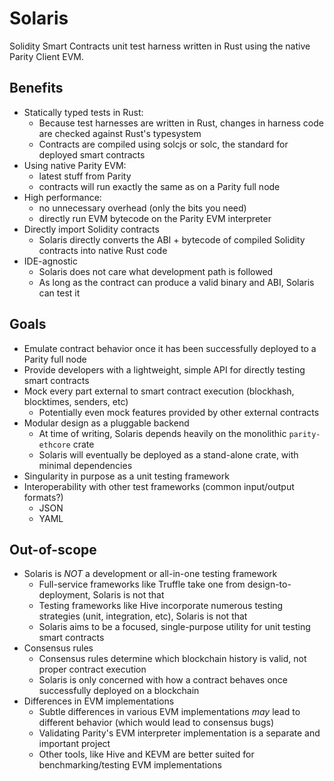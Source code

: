 # Solaris

Solidity Smart Contracts unit test harness written in Rust using the native Parity Client EVM.

## Benefits

+ Statically typed tests in Rust:
  - Because test harnesses are written in Rust, changes in harness code are checked against Rust's typesystem
  - Contracts are compiled using solcjs or solc, the standard for deployed smart contracts
+ Using native Parity EVM: 
  - latest stuff from Parity
  - contracts will run exactly the same as on a Parity full node
+ High performance:
  - no unnecessary overhead (only the bits you need)
  - directly run EVM bytecode on the Parity EVM interpreter
+ Directly import Solidity contracts
  - Solaris directly converts the ABI + bytecode of compiled Solidity contracts into native Rust code
+ IDE-agnostic
  - Solaris does not care what development path is followed
  - As long as the contract can produce a valid binary and ABI, Solaris can test it

## Goals

+ Emulate contract behavior once it has been successfully deployed to a Parity full node
+ Provide developers with a lightweight, simple API for directly testing smart contracts
+ Mock every part external to smart contract execution (blockhash, blocktimes, senders, etc)
  - Potentially even mock features provided by other external contracts
+ Modular design as a pluggable backend
  - At time of writing, Solaris depends heavily on the monolithic `parity-ethcore` crate
  - Solaris will eventually be deployed as a stand-alone crate, with minimal dependencies 
+ Singularity in purpose as a unit testing framework
+ Interoperability with other test frameworks (common input/output formats?)
  - JSON
  - YAML

## Out-of-scope

+ Solaris is _NOT_ a development or all-in-one testing framework
  - Full-service frameworks like Truffle take one from design-to-deployment, Solaris is not that
  - Testing frameworks like Hive incorporate numerous testing strategies (unit, integration, etc), Solaris is not that
  - Solaris aims to be a focused, single-purpose utility for unit testing smart contracts
+ Consensus rules
  - Consensus rules determine which blockchain history is valid, not proper contract execution
  - Solaris is only concerned with how a contract behaves once successfully deployed on a blockchain
+ Differences in EVM implementations
  - Subtle differences in various EVM implementations _*may*_ lead to different behavior (which would lead to consensus bugs)
  - Validating Parity's EVM interpreter implementation is a separate and important project
  - Other tools, like Hive and KEVM are better suited for benchmarking/testing EVM implementations 
